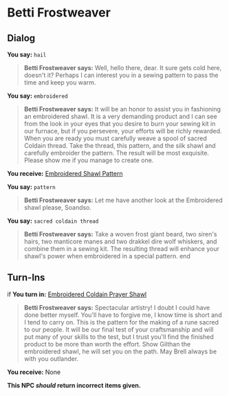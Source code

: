 # Betti Frostweaver


 ## Dialog

**You say:** `hail`



>**Betti Frostweaver says:** Well, hello there, dear.  It sure gets cold here, doesn't it? Perhaps I can interest you in a sewing pattern to pass the time and keep you warm.

**You say:** `embroidered`



>**Betti Frostweaver says:** It will be an honor to assist you in fashioning an embroidered shawl. It is a very demanding product and I can see from the look in your eyes that you desire to burn your sewing kit in our furnace, but if you persevere, your efforts will be richly rewarded. When you are ready you must carefully weave a spool of sacred Coldain thread. Take the thread, this pattern, and the silk shawl and carefully embroider the pattern. The result will be most exquisite. Please show me if you manage to create one.


**You receive:**  [Embroidered Shawl Pattern](/item/1833)

**You say:** `pattern`



>**Betti Frostweaver says:** Let me have another look at the Embroidered shawl please, Soandso.

**You say:** `sacred coldain thread`



>**Betti Frostweaver says:** Take a woven frost giant beard, two siren's hairs, two manticore manes and two drakkel dire wolf whiskers, and combine them in a sewing kit. The resulting thread will enhance your shawl's power when embroidered in a special pattern.
end

## Turn-Ins





if **You turn in:** [Embroidered Coldain Prayer Shawl](/item/1198)


>**Betti Frostweaver says:** Spectacular artistry! I doubt I could have done better myself. You'll have to forgive me, I know time is short and I tend to carry on. This is the pattern for the making of a rune sacred to our people. It will be our final test of your craftsmanship and will put many of your skills to the test, but I trust you'll find the finished product to be more than worth the effort. Show Gilthan the embroidered shawl, he will set you on the path. May Brell always be with you outlander.


 **You receive:** None 

**This NPC *should* return incorrect items given.**

